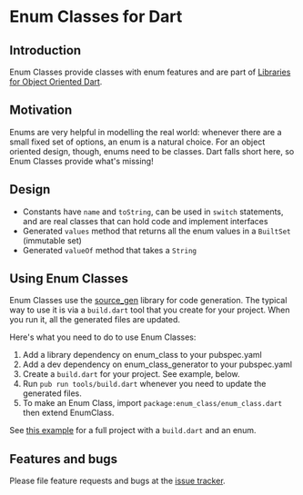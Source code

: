 # Enum Classes for Dart

## Introduction

Enum Classes provide classes with enum features and are part of
[Libraries for Object Oriented Dart](https://github.com/google/built_value.dart/blob/master/libraries_for_object_oriented_dart.md#libraries-for-object-oriented-dart).

## Motivation

Enums are very helpful in modelling the real world: whenever there are a
small fixed set of options, an enum is a natural choice. For an object
oriented design, though, enums need to be classes. Dart falls short here,
so Enum Classes provide what's missing!

## Design

* Constants have `name` and `toString`, can be used in `switch` statements,
  and are real classes that can hold code and implement interfaces
* Generated `values` method that returns all the enum values in a `BuiltSet` (immutable set)
* Generated `valueOf` method that takes a `String`

## Using Enum Classes

Enum Classes use the [source_gen](https://github.com/dart-lang/source_gen)
library for code generation. The typical way to use it is via a `build.dart`
tool that you create for your project. When you run it, all the generated files
are updated.

Here's what you need to do to use Enum Classes:

1. Add a library dependency on enum_class to your pubspec.yaml
2. Add a dev dependency on enum_class_generator to your pubspec.yaml
3. Create a `build.dart` for your project. See example, below.
4. Run `pub run tools/build.dart` whenever you need to update the generated files.
4. To make an Enum Class, import `package:enum_class/enum_class.dart` then
   extend EnumClass.

See
[this example](https://github.com/google/enum_class.dart/tree/master/example)
for a full project with a `build.dart` and an enum.

## Features and bugs

Please file feature requests and bugs at the [issue tracker][tracker].

[tracker]: https://github.com/google/enum_class.dart/issues
